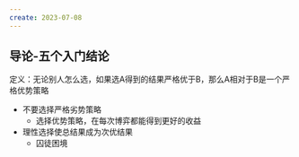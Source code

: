 ```yaml
---
create: 2023-07-08
---
```

## 导论-五个入门结论

定义：无论别人怎么选，如果选A得到的结果严格优于B，那么A相对于B是一个严格优势策略

* 不要选择严格劣势策略
	* 选择优势策略，在每次博弈都能得到更好的收益
* 理性选择使总结果成为次优结果
	* 囚徒困境

